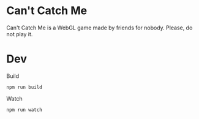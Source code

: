 # Can't Catch Me
Can't Catch Me is a WebGL game made by friends for nobody. Please, do not play it.

# Dev

Build
```
npm run build
```

Watch
```
npm run watch
```
